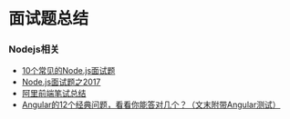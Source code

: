 # 面试题总结

### Nodejs相关

* [10个常见的Node.js面试题](http://wwsun.github.io/posts/nodejs-interview-questions.html)
* [Node.js面试题之2017](https://segmentfault.com/a/1190000009009792)
* [阿里前端笔试总结](http://www.cnblogs.com/yugege/p/5292612.html)
* [Angular的12个经典问题，看看你能答对几个？（文末附带Angular测试）](http://www.cnblogs.com/powertoolsteam/p/angular2.html)